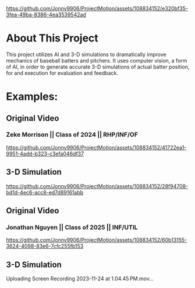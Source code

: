 
https://github.com/Jonny9906/ProjectMotion/assets/108834152/e320bf35-3fea-49ba-8386-4ea3539542ad
# About This Project
This project utilizes AI and 3-D simulations to dramatically improve mechanics of baseball batters and pitchers. It uses computer vision, a form of AI, in order to generate accurate 3-D simulations of actual batter position, for and execution for evaluation and feedback.


# Examples:
## Original Video
### Zeke Morrison || Class of 2024 || RHP/INF/OF
https://github.com/Jonny9906/ProjectMotion/assets/108834152/41722ea1-9951-4add-b323-c3efa046df37

## 3-D Simulation
https://github.com/Jonny9906/ProjectMotion/assets/108834152/28f94708-bd1d-4ec6-acc8-ed7d89161abb

## Original Video
### Jonathan Nguyen || Class of 2025 || INF/UTIL
https://github.com/Jonny9906/ProjectMotion/assets/108834152/60b13155-3624-4098-83e6-7cfc255fb153

## 3-D Simulation
Uploading Screen Recording 2023-11-24 at 1.04.45 PM.mov…
